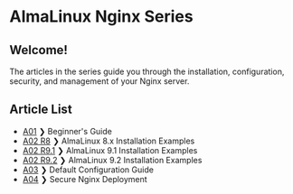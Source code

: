 # AlmaLinux Nginx Series

Welcome!
----
The articles in the series guide you through the installation, configuration, security, and management of your Nginx server. 

**Article List**
----

- [A01](NginxSeriesA01) ❯ Beginner's Guide
- [A02 R8](NginxSeriesA02R8) ❯ AlmaLinux 8.x Installation Examples
- [A02 R9.1](NginxSeriesA02R91) ❯ AlmaLinux 9.1 Installation Examples
- [A02 R9.2](NginxSeriesA02R92) ❯ AlmaLinux 9.2 Installation Examples
- [A03](NginxSeriesA03) ❯ Default Configuration Guide
- [A04](NginxSeriesA04P1) ❯ Secure Nginx Deployment
